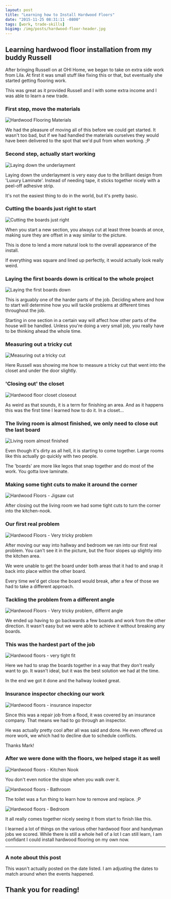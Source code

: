 ```yaml
---
layout: post
title: "Learning how to Install Hardwood Floors"
date: "2015-11-25 08:31:11 -0800"
tags: [work, trade-skills]
bigimg: /img/posts/hardwood-floor-header.jpg
---
```


## Learning hardwood floor installation from my buddy Russell

After bringing Russell on at OHI Home, we began to take on extra side work from Lila. At first it was small stuff like fixing this or that, but eventually she started getting flooring work.

<!--more-->

This was great as it provided Russell and I with some extra income and I was able to learn a new trade.

### First step, move the materials

![Hardwood Flooring Materials](https://imgur.com/zKdbIig.jpg)

We had the pleasure of moving all of this before we could get started. It wasn't too bad, but if we had handled the materials ourselves they would have been delivered to the spot that we'd pull from when working. ;P

### Second step, actually start working

![Laying down the underlayment](https://imgur.com/fya8PlD.jpg)

Laying down the underlayment is very easy due to the brilliant design from 'Luxury Laminate'. Instead of needing tape, it sticks together nicely with a peel-off adhesive strip.

It's not the easiest thing to do in the world, but it's pretty basic.

### Cutting the boards just right to start

![Cutting the boards just right](https://imgur.com/NzRCKq4.jpg)

When you start a new section, you always cut at least three boards at once, making sure they are offset in a way similar to the picture.

This is done to lend a more natural look to the overall appearance of the install.

If everything was square and lined up perfectly, it would actually look really weird.

### Laying the first boards down is critical to the whole project

![Laying the first boards down](https://imgur.com/BHPcA4W.jpg)

This is arguably one of the harder parts of the job. Deciding where and how to start will determine how you will tackle problems at different times throughout the job.

Starting in one section in a certain way will affect how other parts of the house will be handled. Unless you're doing a very small job, you really have to be thinking ahead the whole time.

### Measuring out a tricky cut

![Measuring out a tricky cut](https://imgur.com/kHyz39k.jpg)

Here Russell was showing me how to measure a tricky cut that went into the closet and under the door slightly.

### 'Closing out' the closet

![Hardwood floor closet closeout](https://imgur.com/6EDhlaZ.jpg)

As weird as that sounds, it is a term for finishing an area. And as it happens this was the first time I learned how to do it. In a closet...

### The living room is almost finished, we only need to close out the last board

![Living room almost finished](https://imgur.com/uU48R4t.jpg)

Even though it's dirty as all hell, it is starting to come together. Large rooms like this actually go quickly with two people.

The 'boards' are more like legos that snap together and do most of the work. You gotta love laminate.

### Making some tight cuts to make it around the corner

![Hardwood Floors - Jigsaw cut](https://imgur.com/jeAW8L9.jpg)

After closing out the living room we had some tight cuts to turn the corner into the kitchen-nook.

### Our first real problem

![Hardwood Floors - Very tricky problem](https://imgur.com/gwQGSkL.jpg)

After moving our way into hallway and bedroom we ran into our first real problem. You can't see it in the picture, but the floor slopes up slightly into the kitchen area.

We were unable to get the board under both areas that it had to and snap it back into place within the other board.

Every time we'd get close the board would break, after a few of those we had to take a different approach.

### Tackling the problem from a different angle

![Hardwood Floors - Very tricky problem, differnt angle](https://imgur.com/fJqoaep.jpg)

We ended up having to go backwards a few boards and work from the other direction. It wasn't easy but we were able to achieve it without breaking any boards.

### This was the hardest part of the job

![Hardwood floors - very tight fit](https://imgur.com/LEkDAHn.jpg)

Here we had to snap the boards together in a way that they don't really want to go. It wasn't ideal, but it was the best solution we had at the time.

In the end we got it done and the hallway looked great.

### Insurance inspector checking our work

![Hardwood floors - insurance inspector](https://imgur.com/48Kofvu.jpg)

Since this was a repair job from a flood, it was covered by an insurance company. That means we had to go through an inspector.

He was actually pretty cool after all was said and done. He even offered us more work, we which had to decline due to schedule conflicts.

Thanks Mark!

### After we were done with the floors, we helped stage it as well

![Hardwood floors - Kitchen Nook](https://imgur.com/q4VmBPV.jpg)

You don't even notice the slope when you walk over it.

![Hardwood floors - Bathroom](https://imgur.com/oU5dfvb.jpg)

The toilet was a fun thing to learn how to remove and replace. ;P

![Hardwood floors - Bedroom](https://imgur.com/JJE1V6J.jpg)

It all really comes together nicely seeing it from start to finish like this.

I learned a lot of things on the various other hardwood floor and handyman jobs we scored. While there is still a whole hell of a lot I can still learn, I am confidant I could install hardwood flooring on my own now.

*****

### A note about this post

This wasn't actually posted on the date listed. I am adjusting the dates to match around when the events happened.

## Thank you for reading!
